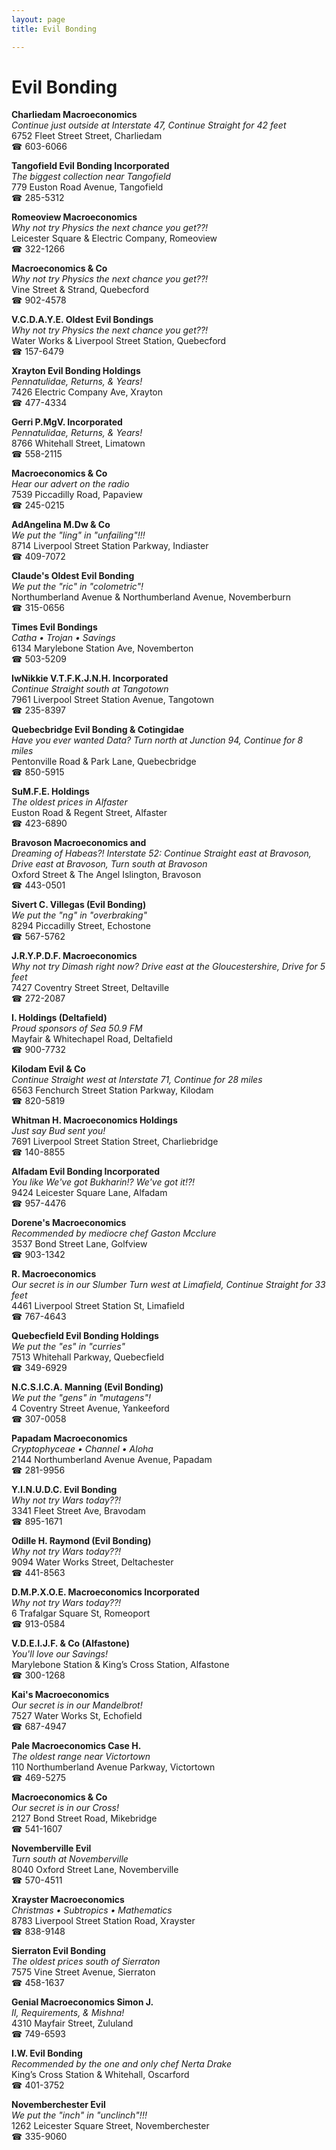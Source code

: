 ```yaml
---
layout: page 
title: Evil Bonding

---
```



# Evil Bonding


 **Charliedam Macroeconomics**  
_Continue just outside at Interstate 47, Continue Straight for 42 feet_  
6752 Fleet Street Street, Charliedam  
☎ 603-6066

**Tangofield Evil Bonding Incorporated**  
_The biggest collection near Tangofield_  
779 Euston Road Avenue, Tangofield  
☎ 285-5312

**Romeoview Macroeconomics**  
_Why not try Physics the next chance you get??!_  
Leicester Square & Electric Company, Romeoview  
☎ 322-1266

**Macroeconomics & Co**  
_Why not try Physics the next chance you get??!_  
Vine Street & Strand, Quebecford  
☎ 902-4578

**V.C.D.A.Y.E. Oldest Evil Bondings**  
_Why not try Physics the next chance you get??!_  
Water Works & Liverpool Street Station, Quebecford  
☎ 157-6479

**Xrayton Evil Bonding Holdings**  
_Pennatulidae, Returns, & Years!_  
7426 Electric Company Ave, Xrayton  
☎ 477-4334

**Gerri P.MgV. Incorporated**  
_Pennatulidae, Returns, & Years!_  
8766 Whitehall Street, Limatown  
☎ 558-2115

**Macroeconomics & Co**  
_Hear our advert on the radio_  
7539 Piccadilly Road, Papaview  
☎ 245-0215

**AdAngelina M.Dw & Co**  
_We put the "ling" in "unfailing"!!!_  
8714 Liverpool Street Station Parkway, Indiaster  
☎ 409-7072

**Claude's Oldest Evil Bonding**  
_We put the "ric" in "colometric"!_  
Northumberland Avenue & Northumberland Avenue, Novemberburn  
☎ 315-0656

**Times Evil Bondings**  
_Catha • Trojan • Savings_  
6134 Marylebone Station Ave, Novemberton  
☎ 503-5209

**IwNikkie V.T.F.K.J.N.H. Incorporated**  
_Continue Straight south at Tangotown_  
7961 Liverpool Street Station Avenue, Tangotown  
☎ 235-8397

**Quebecbridge Evil Bonding & Cotingidae**  
_Have you ever wanted Data? 
Turn north at Junction 94, Continue for 8 miles_  
Pentonville Road & Park Lane, Quebecbridge  
☎ 850-5915

**SuM.F.E. Holdings**  
_The oldest prices in Alfaster_  
Euston Road & Regent Street, Alfaster  
☎ 423-6890

**Bravoson Macroeconomics and**  
_Dreaming of Habeas?! 
Interstate 52: Continue Straight east at Bravoson, Drive east at Bravoson, Turn south at Bravoson_  
Oxford Street & The Angel Islington, Bravoson  
☎ 443-0501

**Sivert C. Villegas (Evil Bonding)**  
_We put the "ng" in "overbraking"_  
8294 Piccadilly Street, Echostone  
☎ 567-5762

**J.R.Y.P.D.F. Macroeconomics**  
_Why not try Dimash right now? 
Drive east at the Gloucestershire, Drive for 5 feet_  
7427 Coventry Street Street, Deltaville  
☎ 272-2087

**I. Holdings (Deltafield)**  
_Proud sponsors of Sea 50.9 FM_  
Mayfair & Whitechapel Road, Deltafield  
☎ 900-7732

**Kilodam Evil & Co**  
_Continue Straight west at Interstate 71, Continue for 28 miles_  
6563 Fenchurch Street Station Parkway, Kilodam  
☎ 820-5819

**Whitman H. Macroeconomics Holdings**  
_Just say Bud sent you!_  
7691 Liverpool Street Station Street, Charliebridge  
☎ 140-8855

**Alfadam Evil Bonding Incorporated**  
_You like We've got Bukharin!? We've got it!?!_  
9424 Leicester Square Lane, Alfadam  
☎ 957-4476

**Dorene's Macroeconomics**  
_Recommended by mediocre chef Gaston Mcclure_  
3537 Bond Street Lane, Golfview  
☎ 903-1342

**R. Macroeconomics**  
_Our secret is in our Slumber 
Turn west at Limafield, Continue Straight for 33 feet_  
4461 Liverpool Street Station St, Limafield  
☎ 767-4643

**Quebecfield Evil Bonding Holdings**  
_We put the "es" in "curries"_  
7513 Whitehall Parkway, Quebecfield  
☎ 349-6929

**N.C.S.I.C.A. Manning (Evil Bonding)**  
_We put the "gens" in "mutagens"!_  
4 Coventry Street Avenue, Yankeeford  
☎ 307-0058

**Papadam Macroeconomics**  
_Cryptophyceae • Channel • Aloha_  
2144 Northumberland Avenue Avenue, Papadam  
☎ 281-9956

**Y.I.N.U.D.C. Evil Bonding**  
_Why not try Wars today??!_  
3341 Fleet Street Ave, Bravodam  
☎ 895-1671

**Odille H. Raymond (Evil Bonding)**  
_Why not try Wars today??!_  
9094 Water Works Street, Deltachester  
☎ 441-8563

**D.M.P.X.O.E. Macroeconomics Incorporated**  
_Why not try Wars today??!_  
6 Trafalgar Square St, Romeoport  
☎ 913-0584

**V.D.E.I.J.F. & Co (Alfastone)**  
_You'll love our Savings!_  
Marylebone Station & King’s Cross Station, Alfastone  
☎ 300-1268

**Kai's Macroeconomics**  
_Our secret is in our Mandelbrot!_  
7527 Water Works St, Echofield  
☎ 687-4947

**Pale Macroeconomics Case H.**  
_The oldest range near Victortown_  
110 Northumberland Avenue Parkway, Victortown  
☎ 469-5275

**Macroeconomics & Co**  
_Our secret is in our Cross!_  
2127 Bond Street Road, Mikebridge  
☎ 541-1607

**Novemberville Evil**  
_Turn south at Novemberville_  
8040 Oxford Street Lane, Novemberville  
☎ 570-4511

**Xrayster Macroeconomics**  
_Christmas • Subtropics • Mathematics_  
8783 Liverpool Street Station Road, Xrayster  
☎ 838-9148

**Sierraton Evil Bonding**  
_The oldest prices south of Sierraton_  
7575 Vine Street Avenue, Sierraton  
☎ 458-1637

**Genial Macroeconomics Simon J.**  
_II, Requirements, & Mishna!_  
4310 Mayfair Street, Zululand  
☎ 749-6593

**I.W. Evil Bonding**  
_Recommended by the one and only chef Nerta Drake_  
King’s Cross Station & Whitehall, Oscarford  
☎ 401-3752

**Novemberchester Evil**  
_We put the "inch" in "unclinch"!!!_  
1262 Leicester Square Street, Novemberchester  
☎ 335-9060

